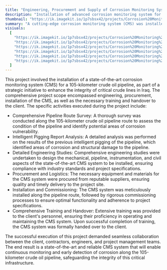 ```yaml
---
title: "Engineering, Procurement and Supply of Corrosion Monitoring System"
description: "Installation of advanced corrosion monitoring system for 105km crude oil pipeline in Iraq. Comprehensive engineering, procurement, installation, training for strategic oil infrastructure integrity enhancement."
thumbnail: "https://ik.imagekit.io/1p7sbsx42/projects/Corrosion%20Monitoring%20System/5.webp?tr=w-800,h-1200?updatedAt=1714373063434"
summary: "A cutting-edge corrosion monitoring system (CMS) was installed along a 105-km crude oil pipeline in Iraq, enhancing its integrity. Project involved survey, pigging report analysis, engineering studies, procurement, installation, commissioning, training, and handover. Collaboration ensured a reliable CMS, vital for continuous monitoring and early corrosion detection."
visiuals:
  [
    "https://ik.imagekit.io/1p7sbsx42/projects/Corrosion%20Monitoring%20System/5.webp?tr=w-800,h-1200?updatedAt=1714373063434",
    "https://ik.imagekit.io/1p7sbsx42/projects/Corrosion%20Monitoring%20System/6.webp?tr=w-800,h-1200?updatedAt=1714373063666",
    "https://ik.imagekit.io/1p7sbsx42/projects/Corrosion%20Monitoring%20System/2.webp?tr=w-800,h-1200?updatedAt=1714373063455",
    "https://ik.imagekit.io/1p7sbsx42/projects/Corrosion%20Monitoring%20System/4.webp?tr=w-800,h-1200?updatedAt=1714373063115",
    "https://ik.imagekit.io/1p7sbsx42/projects/Corrosion%20Monitoring%20System/1.webp?tr=w-800,h-1200?updatedAt=1714373062678",
    "https://ik.imagekit.io/1p7sbsx42/projects/Corrosion%20Monitoring%20System/3.webp?tr=w-800,h-1200?updatedAt=1714373062615",
  ]
---
```


This project involved the installation of a state-of-the-art corrosion monitoring system (CMS) for a 105-kilometer crude oil pipeline, as part of a strategic initiative to enhance the integrity of critical crude lines in Iraq. The comprehensive project scope encompassed engineering, procurement, installation of the CMS, as well as the necessary training and handover to the client. The specific activities executed during the project include:

- Comprehensive Pipeline Route Survey: A thorough survey was conducted along the 105-kilometer crude oil pipeline route to assess the condition of the pipeline and identify potential areas of corrosion vulnerability.
- Intelligent Pigging Report Analysis: A detailed analysis was performed on the results of the previous intelligent pigging of the pipeline, which identified areas of corrosion and structural damage to the pipeline.
- Detailed Engineering Studies: Comprehensive engineering studies were undertaken to design the mechanical, pipeline, instrumentation, and civil aspects of the state-of-the-art CMS system to be installed, ensuring compliance with industry standards and project specifications.
- Procurement and Logistics: The necessary equipment and materials for the CMS system were procured from reputable suppliers, ensuring quality and timely delivery to the project site.
- Installation and Commissioning: The CMS system was meticulously installed along the pipeline route, followed by rigorous commissioning processes to ensure optimal functionality and adherence to project specifications.
- Comprehensive Training and Handover: Extensive training was provided to the client's personnel, ensuring their proficiency in operating and maintaining the CMS system. Upon successful completion of training, the CMS system was formally handed over to the client.

The successful execution of this project demanded seamless collaboration between the client, contractors, engineers, and project management teams. The end result is a state-of-the-art and reliable CMS system that will enable continuous monitoring and early detection of corrosion along the 105-kilometer crude oil pipeline, safeguarding the integrity of this critical infrastructure.
